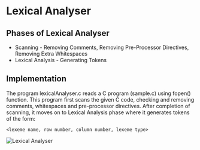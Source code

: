 # Lexical Analyser

## Phases of Lexical Analyser
* Scanning - Removing Comments, Removing Pre-Processor Directives, Removing Extra Whitespaces
* Lexical Analysis - Generating Tokens

## Implementation 
The program lexicalAnalyser.c reads a C program (sample.c) using fopen() function. This program first scans the given C code, checking and removing comments, whitespaces and pre-processor directives. After completion of scanning, it moves on to Lexical Analysis phase where it generates tokens of the form:
```
<lexeme name, row number, column number, lexeme type>
```

![Lexical Analyser](https://user-images.githubusercontent.com/75254081/195597379-9f3856bf-5587-4611-9ed4-aac9f463eb27.png)

